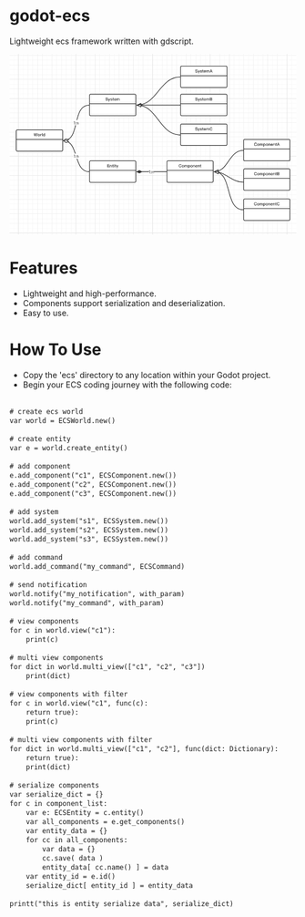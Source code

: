 # godot-ecs
Lightweight ecs framework written with gdscript.

![](ecs.png)

# Features

- Lightweight and high-performance.
- Components support serialization and deserialization.
- Easy to use.

# How To Use

- Copy the 'ecs' directory to any location within your Godot project.
- Begin your ECS coding journey with the following code:

```gdscript

# create ecs world
var world = ECSWorld.new()

# create entity
var e = world.create_entity()

# add component
e.add_component("c1", ECSComponent.new())
e.add_component("c2", ECSComponent.new())
e.add_component("c3", ECSComponent.new())

# add system
world.add_system("s1", ECSSystem.new())
world.add_system("s2", ECSSystem.new())
world.add_system("s3", ECSSystem.new())

# add command
world.add_command("my_command", ECSCommand)

# send notification
world.notify("my_notification", with_param)
world.notify("my_command", with_param)

# view components
for c in world.view("c1"):
	print(c)

# multi view components
for dict in world.multi_view(["c1", "c2", "c3"])
	print(dict)

# view components with filter
for c in world.view("c1", func(c):
	return true):
	print(c)

# multi view components with filter
for dict in world.multi_view(["c1", "c2"], func(dict: Dictionary):
	return true):
	print(dict)
	
# serialize components
var serialize_dict = {}
for c in component_list:
	var e: ECSEntity = c.entity()
	var all_components = e.get_components()
	var entity_data = {}
	for cc in all_components:
		var data = {}
		cc.save( data )
		entity_data[ cc.name() ] = data
	var entity_id = e.id()
	serialize_dict[ entity_id ] = entity_data

printt("this is entity serialize data", serialize_dict)

```
